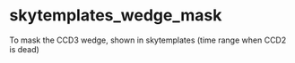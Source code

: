 # skytemplates_wedge_mask
To mask the CCD3 wedge, shown in skytemplates (time range when CCD2 is dead)
